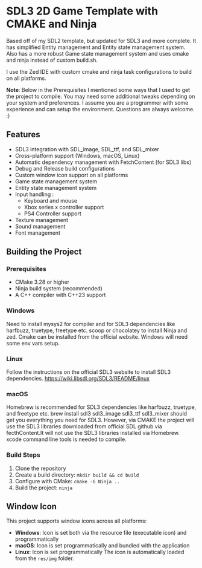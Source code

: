 # SDL3 2D Game Template with CMAKE and Ninja
Based off of my SDL2 template, but updated for SDL3 and more complete. It has simplified Entity management and Entity state management system. Also has a more robust Game state management system and uses cmake and ninja instead of custom build.sh.

I use the Zed IDE with custom cmake and ninja task configurations to build on all platforms.

**Note**: Below in the Prerequisites I mentioned some ways that I used to get the project to compile. You may need some additional tweaks depending on your system and preferences. I assume you are a programmer with some experience and can setup the environment. Questions are always welcome. :)

## Features

- SDL3 integration with SDL_image, SDL_ttf, and SDL_mixer
- Cross-platform support (Windows, macOS, Linux)
- Automatic dependency management with FetchContent (for SDL3 libs)
- Debug and Release build configurations
- Custom window icon support on all platforms
- Game state management system
- Entity state management system
- Input handling :
  - Keyboard and mouse
  - Xbox series x controller support
  - PS4 Controller support
- Texture management
- Sound management
- Font management

## Building the Project

### Prerequisites

- CMake 3.28 or higher
- Ninja build system (recommended)
- A C++ compiler with C++23 support

### Windows
Need to install mysys2 for compiler and for SDL3 dependencies like harfbuzz, truetype, freetype etc.
scoop or chocolatey to install Ninja and zed.
Cmake can be installed from the official website.
Windows will need some env vars setup.

### Linux
Follow the instructions on the official SDL3 website to install SDL3 dependencies.
https://wiki.libsdl.org/SDL3/README/linux

### macOS
Homebrew is recommended for SDL3 dependencies like harfbuzz, truetype, and freetype etc.
brew install sdl3 sdl3_image sdl3_ttf sdl3_mixer should get you everything you need for SDL3. However, via CMAKE the project will use the SDL3 libraries downloaded from official SDL github via fecthContent.It will not use the SDL3 libraries installed via Homebrew.
xcode command line tools is needed to compile.

### Build Steps

1. Clone the repository
2. Create a build directory: `mkdir build && cd build`
3. Configure with CMake: `cmake -G Ninja ..`
4. Build the project: `ninja`

## Window Icon
This project supports window icons across all platforms:

- **Windows**: Icon is set both via the resource file (executable icon) and programmatically
- **macOS**: Icon is set programmatically and bundled with the application
- **Linux**: Icon is set programmatically
The icon is automatically loaded from the `res/img` folder.
